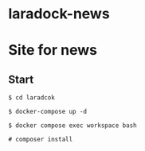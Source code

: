 # laradock-news


# Site for news

## Start


```console
$ cd laradcok
```

```console
$ docker-compose up -d
```

```console
$ docker compose exec workspace bash
```
```console
# composer install
```
